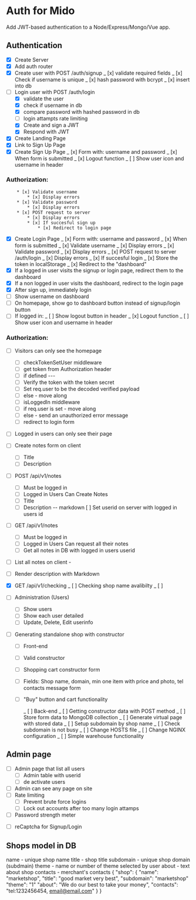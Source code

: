 # Auth for Mido

Add JWT-based authentication to a Node/Express/Mongo/Vue app.

## Authentication

- [x] Create Server
- [x] Add auth router
- [x] Create user with POST /auth/signup
      _ [x] validate required fields
      _ [x] Check if username is unique
      _ [x] hash password with bcrypt
      _ [x] insert into db
- [ ] Login user with POST /auth/login
  - [x] validate the user
  - [x] check if username in db
  - [x] compare password with hashed password in db
  - [ ] login attampts rate limiting
  - [x] Create and sign a JWT
  - [x] Respond with JWT
- [x] Create Landing Page
- [x] Link to Sign Up Page
- [x] Create Sign Up Page
      _ [x] Form with: username and password
      _ [x] When form is submitted
      _ [x] Logout function
      _ [ ] Show user icon and username in header

### Authorization:

    	* [x] Validate username
    		* [x] Display errors
    	* [x] Validate password
    		* [x] Display errors
    	* [x] POST request to server
    		* [x] Display errors
    		* [x] If succesful sign up
    			* [x] Redirect to login page

- [x] Create Login Page
      _ [x] Form with: username and password
      _ [x] When form is submitted
      _ [x] Validate username
      _ [x] Display errors
      _ [x] Validate password
      _ [x] Display errors
      _ [x] POST request to server /auth/login
      _ [x] Display errors
      _ [x] If succesful login
      _ [x] Store the token in localStorage
      _ [x] Redirect to the "dashboard"
- [x] If a logged in user visits the signup or login page, redirect them to the dashboard
- [x] If a non logged in user visits the dashboard, redirect to the login page
- [x] After sign up, immediately login
- [ ] Show username on dashboard
- [ ] On homepage, show go to dashboard button instead of signup/login button
- [ ] If logged in:
      _ [ ] Show logout button in header
      _ [x] Logout function
      _ [ ] Show user icon and username in header

### Authorization:

- [ ] Visitors can only see the homepage
  - [ ] checkTokenSetUser middleware
  - [ ] get token from Authorization header
  - [ ] if defined ---
  - [ ] Verify the token with the token secret
  - [ ] Set req.user to be the decoded verified payload
  - [ ] else - move along
  - [ ] isLoggedIn middleware
  - [ ] if req.user is set - move along
  - [ ] else - send an unauthorized error message
  - [ ] redirect to login form
- [ ] Logged in users can only see their page
- [ ] Create notes form on client
  - [ ] Title
  - [ ] Description
- [ ] POST /api/v1/notes
  - [ ] Must be logged in
  - [ ] Logged in Users Can Create Notes
  - [ ] Title
  - [ ] Description -- markdown
        [ ] Set userid on server with logged in users id
- [ ] GET /api/v1/notes
  - [ ] Must be logged in
  - [ ] Logged in Users Can request all their notes
  - [ ] Get all notes in DB with logged in users userid
- [ ] List all notes on client -
- [ ] Render description with Markdown

- [x] GET /api/v1/checking
      _ [ ] Checking shop name avalibilty
      _ [ ]

- [ ] Administration (Users)
  - [ ] Show users
  - [ ] Show each user detailed
  - [ ] Update, Delete, Edit userinfo

- [ ] Generating standalone shop with constructor

  - [ ] Front-end
  - [ ] Valid constructor
  - [ ] Shopping cart constructor form
  - [ ] Fields: Shop name, domain, min one item with price and photo, tel contacts message form
  - [ ] "Buy" button and cart functionality

    _ [ ] Back-end
    _ [ ] Getting constructor data with POST method
    _ [ ] Store form data to MongoDB collection
    _ [ ] Generate virtual page with stored data
    _ [ ] Setup subdomain by shop name 
		_ [ ] Check subdomain is not busy
    	_ [ ] Change HOSTS file
    	_ [ ] Change NGINX configuration
    	_ [ ] Simple warehouse functionality

## Admin page

- [ ] Admin page that list all users
  - [ ] Admin table with userid
  - [ ] de activate users
- [ ] Admin can see any page on site
- [ ] Rate limiting
  - [ ] Prevent brute force logins
  - [ ] Lock out accounts after too many login attamps
- [ ] Password strength meter

* [ ] reCaptcha for Signup/Login






## Shops model in DB

name - unique shop name
title  -  shop title
subdomain  - unique shop domain (subdmain)
theme - name or number of theme selected by user
about  -  text about shop
contacts  -  merchant's contacts
{
        "shop": {
                "name": "marketshop",
                "title": "good market very best",
                "subdomain": "marketshop"
                "theme": "1"
                "about": "We do our best to take your money",
                "contacts": "tel:1232456454, email@email.com"
        }
}